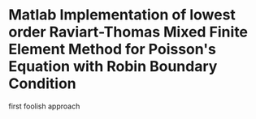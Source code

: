 # Matlab Implementation of lowest order Raviart-Thomas Mixed Finite Element Method for Poisson's Equation with Robin Boundary Condition

first foolish approach
